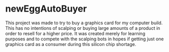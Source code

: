 # newEggAutoBuyer

This project was made to try to buy a graphics card for my computer build. This has no intentions of scalping or buying large amounts of a product in order to resell for a higher price. It was created merely for learning purposes and to compete with the scalping bots in hopes if getting just one graphics card as a consumer during this silicon chip shortage.
